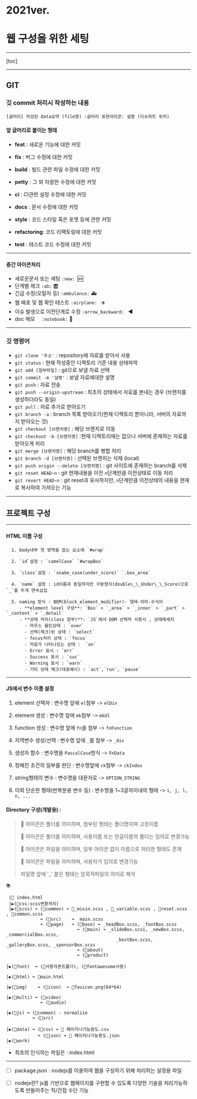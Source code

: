 # 2021ver.

# 웹 구성을 위한 세팅 

---

[toc]

---

## 

## GIT



### 깃 commit 처리시 작성하는 내용

``` shell
[글머리] 작성된 data요약 (file명) :글머리 표현아이콘: 설명 (이슈파트 위치)
```

#### 앞 글머리로 붙이는 형태

- **feat** : 새로운 기능에 대한 커밋 
- **fix** : 버그 수정에 대한 커밋 
- **build** : 빌드 관련 파일 수정에 대한 커밋 
- **petty** : 그 외 자잘한 수정에 대한 커밋 

- **ci** : CI관련 설정 수정에 대한 커밋 
- **docs** : 문서 수정에 대한 커밋 
- **style** : 코드 스타일 혹은 포맷 등에 관한 커밋 
- **refactoring**:  코드 리팩토링에 대한 커밋 
- **test** : 테스트 코드 수정에 대한 커밋

---

#### 중간 아이콘처리

- 새로운문서 또는 세팅 `:new: `:new: 
- 단계별 체크 `:ab:` :ab: 
- 긴급 수정(오탈자 등) `:ambulance:` :ambulance: 
- 웹 배포 및 웹 확인 테스트 `:airplane: ` :airplane:
- 이슈 발생으로 이전단계로 수정 `:arrow_backward: ` :arrow_backward: 
- doc 메모 `  :notebook:` :notebook:

---

### 깃 명령어

- `git clone '주소'` : repository에 자료를 받아서 사용
- `git status` : 현재 작성중인 디랙토리 기준 내용 상태파악
- `git add [첨부파일]` : git으로 보낼 자료 선택
- `git commit -m '설명'` : 보낼 자료에대한 설명
- `git push` : 자료 전송
- `git push --origin-upstream` : 최초의 상태에서 자료를 본내는 경우 (브랜치를 생성하더라도 동일)
- `git pull` : 자료 추가로 받아오기
- `git branch -a` : branch 목록 받아오기(현재 디렉토리 뿐아니라, 서버의 자료까지 받아오는 것)
- `git checkout [브랜치명]` : 해당 브랜치로 이동
- `git checkout -b [브랜치명]` :현재 디렉토리에는 없으나 서버에 존재하는 자료를 받아오게 처리
- `git merge [브랜치명]` : 해당 branch를 병합 처리
- `git branch -d [브랜치명]` : 선택된 브랜치는 삭제 (local)
- `git push origin --delete [브랜치명]` : git 사이트에 존재하는 branch를 삭제
- `git reset HEAD~n` : git 현재내용을 이전 `n`단계만큼 이전상태로 이동 처리
- `git revert HEAD~n` : git reset과 유사하지만, `n`단계만큼 이전상태의 내용을 현재로 복사하여 가져오는 기능

---

## 프로젝트 구성

---

#### HTML 이름 구성

      1. body내부 첫 영역을 잡는 요소에 `#wrap`
    
      2. `id`설정 : `camelCase` `#wrapBox`
    
      3. `class`설정 : `snake_case(under_score)` `.box_area`
    
      4. `name` 설정 : id이름과 동일하지만 구분형식(double\_\_Under\_\_Score)으로 `_`를 두개 연속삽입
    
      5. naming 방식 : BEM(block_element_modifier)- 형태-의미-수식어 
         - **element level 구성**: `Box` > `_area` > `_inner` > `_part` > `_content` > `_detail`
         - **상태 처리(class 첨부)**: `JS`에서 DOM 선택자 사용시 , 상태메세지 
           - 마우스 올린상태 : `over`
           - 선택(체크)된 상태 : `select`
           - focus처리 상태 : `focus`
           - 자료가 나타나있는 상태 :  `on`
           - Error 표시 : `err`
           - Success 표시 : `suc`
           - Warning 표시 : `warn`
           - 기타 상태 체크(대표예시) : `act`,`run`, `pause`

---

#### JS에서 변수 이름 설정

1. element 선택자 : 변수명 앞에 `el`첨부 -> `elDiv`
2. element 생성  : 변수명 앞에 `mk`첨부 -> `mkUl`
3. function 생성 : 변수명 앞에 `fn`을 첨부 -> `fnFunction`
4. 지역변수 생성/선택 : 변수명 앞에 `_`를 첨부 -> `_div` 
5. 생성자 함수 :  변수명을 `PascalCase`방식 -> `FnData`
6. 정해진 조건의 일부를 판단 : 변수명앞에 `ck`첨부 -> `ckIndex`
7. string형태의 변수 : 변수명을 대문자로 -> `OPTION_STRING`

8. 이외 단순한 형태(반복문용 변수 등) : 변수명을 1~3글자이내의 형태 -> `i, j, l, n, ...`

#### Directory 구성(개발용) :

> 📂 아이콘은 폴더를 의미하며, 첨부된 형태는 폴더명이며 고정이름
>
> 💼 아이콘은 폴더를 의미하며, 사용이름 또는 한글이름의 폴더는 임의로 변경가능 
>
> 📙 아이콘은 파일을 의미하며, 일부 아이콘 없이 이름으로 처리한 형태도 존재
>
> 📜 아이콘은 파일을 의미하며, 사용자가 임의로 변경가능
>
> 파일명 앞에 '_' 붙은 형태는 암묵적파일의 의미로 해석



```
📚

 |📙 index.html
 |▶(📂css:scss변환처리)
 |▶(📂scss) ➡ (📂common) ➡ 📙_mixin.scss , 📙_variable.scss , 📙reset.scss , 📙common.scss
             ➡ (📂src)    ➡  main.scss  
             ➡ (📂page)   ➡ (📂base) ➡ _headBox.scss, _footBox.scss
           			       ➡ (📂main) ➡ _slideBox.scss, _newBox.scss, _commercialBox.scss,
           			                      _bestBox.scss, _galleryBox.scss, _sponsorBox.scss
                           ➡ (📂about)
                           ➡ (📂product)

|▶(📂font)  ➡ (💼사용자폰트폴더), (💼fontawesome사용)

|▶(📂html) ➡ 📙main.html

|▶(📂img) 	➡ (📂icon)  ➡ 📜favicon.png(64*64)
             
|▶(📂multi) ➡ (📂video)
             ➡ (📂audio)             
             
|▶(📂js) ➡ (📂common) - normalize
          ➡ (📂src)
          
|▶(📂data) ➡ (📂csv) ➡ 📜 페이지나기능용도.csv 
            ➡ (📂json) ➡ 📜 페이지나기능용도.json
|▶(📂work)

```

- 최초의 인식하는 파일은 : index.html

---

- [ ] package.json : nodejs를 이용하여 웹을 구성하기 위해 처리하는 설정용 파일
- [ ] nodejs란? js를 기반으로 웹페이지를 구현할 수 있도록 다양한 기술을 처리가능하도록 만들어주는 직/간접 수단 기능













